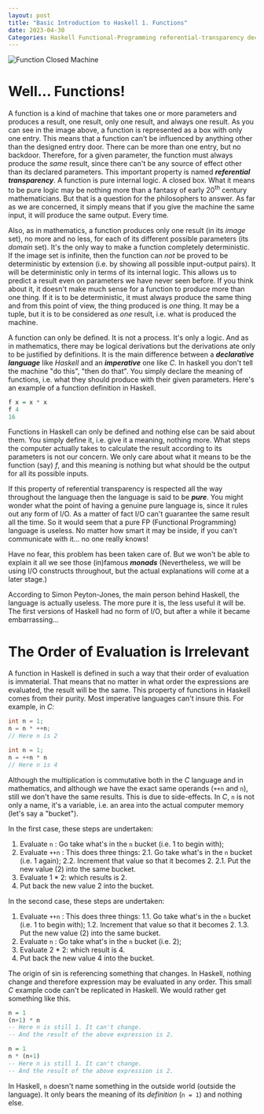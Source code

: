 ```yaml
---
layout: post
title: "Basic Introduction to Haskell 1. Functions"
date: 2023-04-30
Categories: Haskell Functional-Programming referential-transparency declarative-language imperative-language pure-functional-language
---
```

![Function Closed Machine](https://bucephal.github.io/learn_Haskell/docs/assets/images/Function_machine2.svg)

# Well... Functions!

A function is a kind of machine that takes one or more parameters and produces a result, one result, only one result, and always one result. As you can see in the image above, a function is represented as a box with only one entry. This means that a function can't be influenced by anything other than the designed entry door. There can be more than one entry, but no backdoor. Therefore, for a given parameter, the function must always produce the _same_ result, since there can't be any source of effect other than its declared parameters. This important property is named **_referential transparency_**. A function is pure internal logic. A closed box. What it means to be pure logic may be nothing more than a fantasy of early 20<sup>th</sup> century mathematicians. But that is a question for the philosophers to answer. As far as we are concerned, it simply means that if you give the machine the same input, it will produce the same output. Every time.

Also, as in mathematics, a function produces only one result (in its _image_ set), no more and no less, for each of its different possible parameters (its _domain_ set). It's the only way to make a function completely deterministic. If the image set is infinite, then the function can _not_ be proved to be deterministic by extension (i.e. by showing all possible input-output pairs). It will be deterministic only in terms of its internal logic. This allows us to predict a result even on parameters we have never seen before. If you think about it, it doesn't make much sense for a function to produce more than one thing. If it is to be deterministic, it must always produce the same thing and from this point of view, the thing produced is _one_ thing. It may be a tuple, but it is to be considered as _one_ result, i.e. what is produced the machine.

A function can only be defined. It is not a process. It's only a logic. And as in mathematics, there may be logical derivations but the derivations ate only to be justified by definitions. It is the main difference between a **_declarative language_** like _Haskell_ and an **_imperative_** one like _C_. In haskell you don't tell the machine "do this", "then do that". You simply declare the meaning of functions, i.e. what they should produce with their given parameters.
Here's an example of a function definition in Haskell.

```haskell
f x = x * x
f 4
16
```

Functions in Haskell can only be defined and nothing else can be said about them. You simply define it, i.e. give it a meaning, nothing more. What steps the computer actually takes to calculate the result according to its parameters is not our concern. We only care about what it means to be the function (say) _f_, and this meaning is nothing but what should be the output for all its possible inputs.

If this property of referential transparency is respected all the way throughout the language then the language is said to be **_pure_**. You might wonder what the point of having a genuine pure language is, since it rules out any form of I/O. As a matter of fact I/O can't guarantee the same result all the time. So it would seem that a pure FP (Functional Programming) language is useless. No matter how smart it may be inside, if you can't communicate with it... no one really knows!

Have no fear, this problem has been taken care of. But we won't be able to explain it all we see those (in)famous **_monads_** (Nevertheless, we will be using I/O constructs throughout, but the actual explanations will come at a later stage.)

According to Simon Peyton-Jones, the main person behind Haskell, the language is actually useless. The more pure it is, the less useful it will be. The first versions of Haskell had no form of I/O, but after a while it became embarrassing... 

# The Order of Evaluation is Irrelevant

A function in Haskell is defined in such a way that their order of evaluation is immaterial. That means that no matter in what order the expressions are evaluated, the result will be the same.
This property of functions in Haskell comes from their purity. Most imperative languages can't insure this. For example, in _C_:

```C
int n = 1;
n = n * ++n;
// Here n is 2
```

```C
int n = 1;
n = ++n * n
// Here n is 4
```

Although the multiplication is commutative both in the _C_ language and in mathematics, and although we have the exact same operands (```++n``` and ```n```), still we don't have the same results.
This is due to side-effects. In _C_, ```n``` is not only a name, it's a variable, i.e. an area into the actual computer memory (let's say a "bucket"). 

In the first case, these steps are undertaken:
1. Evaluate ```n``` : Go take what's in the ```n``` bucket (i.e. 1 to begin with);
2. Evaluate ```++n``` : This does three things:
    2.1. Go take what's in the ```n``` bucket (i.e. 1 again);
    2.2. Increment that value so that it becomes 2.
    2.1. Put the new value (2) into the same bucket.
3. Evaluate 1 * 2: which results is 2.
4. Put back the new value 2 into the bucket.

In the second case, these steps are undertaken:
1. Evaluate ```++n``` : This does three things:
    1.1. Go take what's in the ```n``` bucket (i.e. 1 to begin with);
    1.2. Increment that value so that it becomes 2.
    1.3. Put the new value (2) into the same bucket.
2. Evaluate ```n``` : Go take what's in the ```n``` bucket (i.e. 2);
3. Evaluate 2 * 2: which result is 4.
4. Put back the new value 4 into the bucket.

The origin of sin is referencing something that changes. In Haskell, nothing change and therefore expression may be evaluated in any order.
This small _C_ example code can't be replicated in Haskell. We would rather get something like this.

```Haskell
n = 1
(n+1) * n
-- Here n is still 1. It can't change.
-- And the result of the above expression is 2.
```

```Haskell
n = 1
n * (n+1)
-- Here n is still 1. It can't change.
-- And the result of the above expression is 2.
```

In Haskell, ```n``` doesn't name something in the outside world (outside the language). It only bears the meaning of its _definition_ (```n = 1```) and nothing else.



